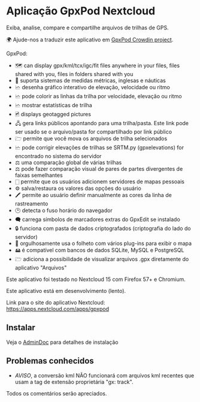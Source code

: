 # Aplicação GpxPod Nextcloud

Exiba, analise, compare e compartilhe arquivos de trilhas de GPS.

🌍 Ajude-nos a traduzir este aplicativo em [GpxPod Crowdin project](https://crowdin.com/project/gpxpod).

GpxPod:

* 🗺  can display gpx/kml/tcx/igc/fit files anywhere in your files, files shared with you, files in folders shared with you
* 📏 suporta sistemas de medidas métricas, inglesas e náuticas
* 🗠 desenha gráfico interativo de elevação, velocidade ou ritmo
* 🗠 pode colorir as linhas da trilha por velocidade, elevação ou ritmo
* 🗠 mostrar estatísticas de trilha
* 🖻  displays geotagged pictures
* 🖧 gera links públicos apontando para uma trilha/pasta. Este link pode ser usado se o arquivo/pasta for compartilhado por link público
* 🗁 permite que você mova os arquivos de trilha selecionados
* 🗠 pode corrigir elevações de trilhas se SRTM.py (gpxelevations) for encontrado no sistema do servidor
* ⚖ uma comparação global de várias trilhas
* ⚖ pode fazer comparação visual de pares de partes divergentes de faixas semelhantes
* 🀆 permite que os usuários adicionem servidores de mapas pessoais
* ⚙ salva/restaura os valores das opções do usuário
* 🖍 permite ao usuário definir manualmente as cores da linha de rastreamento
* 🕑 detecta o fuso horário do navegador
* 🗬 carrega símbolos de marcadores extras do GpxEdit se instalado
* 🔒 funciona com pasta de dados criptografados (criptografia do lado do servidor)
* 🍂 orgulhosamente usa o folheto com vários plug-ins para exibir o mapa
* 🖴 é compatível com bancos de dados SQLite, MySQL e PostgreSQL
* 🗁 adiciona a possibilidade de visualizar arquivos .gpx diretamente do aplicativo "Arquivos"

Este aplicativo foi testado no Nextcloud 15 com Firefox 57+ e Chromium.

Este aplicativo está em desenvolvimento (lento).

Link para o site do aplicativo Nextcloud: https://apps.nextcloud.com/apps/gpxpod

## Instalar

Veja o [AdminDoc](https://gitlab.com/eneiluj/gpxpod-oc/wikis/admindoc) para detalhes de instalação

## Problemas conhecidos

* *AVISO*, a conversão kml NÃO funcionará com arquivos kml recentes que usam a tag de extensão proprietária "gx: track".

Todos os comentários serão apreciados.
